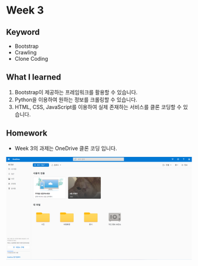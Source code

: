 # Week 3

## Keyword
* Bootstrap
* Crawling
* Clone Coding

## What I learned
1. Bootstrap이 제공하는 프레임워크를 활용할 수 있습니다.
2. Python을 이용하여 원하는 정보를 크롤링할 수 있습니다.
3. HTML, CSS, JavaScript를 이용하여 실제 존재하는 서비스를 클론 코딩할 수 있습니다.  

## Homework
* Week 3의 과제는 OneDrive 클론 코딩 입니다.

<img src="onedrive.png" width="800px">

